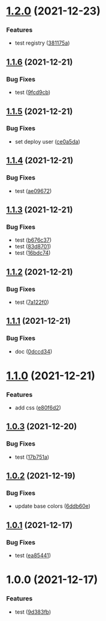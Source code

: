 # [1.2.0](https://github.com/makotot/design-tokens-package-playground/compare/v1.1.6...v1.2.0) (2021-12-23)


### Features

* test registry ([381175a](https://github.com/makotot/design-tokens-package-playground/commit/381175aadc71fd1e579d69273ea1aa60ae07db95))

## [1.1.6](https://github.com/makotot/design-tokens-package-playground/compare/v1.1.5...v1.1.6) (2021-12-21)


### Bug Fixes

* test ([9fcd9cb](https://github.com/makotot/design-tokens-package-playground/commit/9fcd9cbe2bd1bbab89eb6796de46162f165c97c6))

## [1.1.5](https://github.com/makotot/design-tokens-package-playground/compare/v1.1.4...v1.1.5) (2021-12-21)


### Bug Fixes

* set deploy user ([ce0a5da](https://github.com/makotot/design-tokens-package-playground/commit/ce0a5da2522ac34294f269a32e4526d62e5d496a))

## [1.1.4](https://github.com/makotot/design-tokens-package-playground/compare/v1.1.3...v1.1.4) (2021-12-21)


### Bug Fixes

* test ([ae09672](https://github.com/makotot/design-tokens-package-playground/commit/ae096724177ffcaadd2d422a54dec6f82b85b443))

## [1.1.3](https://github.com/makotot/design-tokens-package-playground/compare/v1.1.2...v1.1.3) (2021-12-21)


### Bug Fixes

* test ([b676c37](https://github.com/makotot/design-tokens-package-playground/commit/b676c37c1159ced6d996bcf0b8d45aa89098d22a))
* test ([83d8701](https://github.com/makotot/design-tokens-package-playground/commit/83d8701e3aa6ad2bc4f81a0da971ba244d29f200))
* test ([16bdc74](https://github.com/makotot/design-tokens-package-playground/commit/16bdc746abe3051854c3de41ca8e0ad5089c14b7))

## [1.1.2](https://github.com/makotot/design-tokens-package-playground/compare/v1.1.1...v1.1.2) (2021-12-21)


### Bug Fixes

* test ([7a122f0](https://github.com/makotot/design-tokens-package-playground/commit/7a122f00ba41aaebafa77160900debb4247e642a))

## [1.1.1](https://github.com/makotot/design-tokens-package-playground/compare/v1.1.0...v1.1.1) (2021-12-21)


### Bug Fixes

* doc ([0dccd34](https://github.com/makotot/design-tokens-package-playground/commit/0dccd346ba03f265ce48e3e78f0b90d0882d99eb))

# [1.1.0](https://github.com/makotot/design-tokens-package-playground/compare/v1.0.3...v1.1.0) (2021-12-21)


### Features

* add css ([e80f6d2](https://github.com/makotot/design-tokens-package-playground/commit/e80f6d2247e6ad2436158eb0db11329afe9a1379))

## [1.0.3](https://github.com/makotot/design-tokens-package-playground/compare/v1.0.2...v1.0.3) (2021-12-20)


### Bug Fixes

* test ([17b751a](https://github.com/makotot/design-tokens-package-playground/commit/17b751abe37f0b7622a89664e2e1966341175aaf))

## [1.0.2](https://github.com/makotot/design-tokens-package-playground/compare/v1.0.1...v1.0.2) (2021-12-19)


### Bug Fixes

* update base colors ([6ddb60e](https://github.com/makotot/design-tokens-package-playground/commit/6ddb60e256f09afb4aefb5d1717a58d06ed2285e))

## [1.0.1](https://github.com/makotot/design-tokens-package-playground/compare/v1.0.0...v1.0.1) (2021-12-17)


### Bug Fixes

* test ([ea85441](https://github.com/makotot/design-tokens-package-playground/commit/ea854410e1d2c352530691a16ab6869c856f0184))

# 1.0.0 (2021-12-17)


### Features

* test ([9d383fb](https://github.com/makotot/design-tokens-package-playground/commit/9d383fb371fcf41e9a9b288964164fb5c48ea983))
